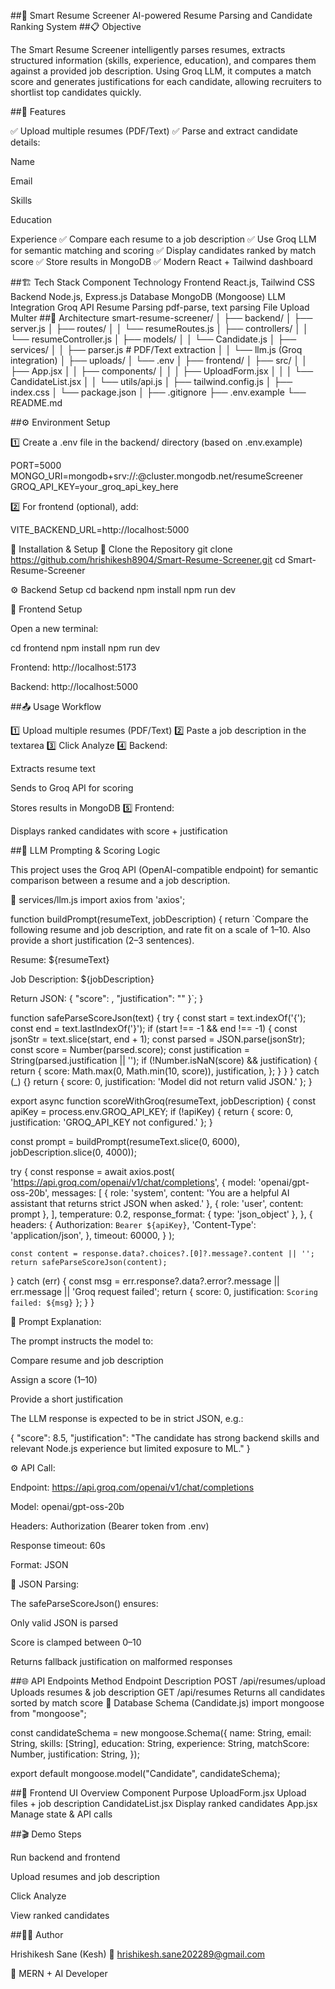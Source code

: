 ##🧠 Smart Resume Screener
AI-powered Resume Parsing and Candidate Ranking System
##📋 Objective

The Smart Resume Screener intelligently parses resumes, extracts structured information (skills, experience, education), and compares them against a provided job description.
Using Groq LLM, it computes a match score and generates justifications for each candidate, allowing recruiters to shortlist top candidates quickly.

##🚀 Features

✅ Upload multiple resumes (PDF/Text)
✅ Parse and extract candidate details:

Name

Email

Skills

Education

Experience
✅ Compare each resume to a job description
✅ Use Groq LLM for semantic matching and scoring
✅ Display candidates ranked by match score
✅ Store results in MongoDB
✅ Modern React + Tailwind dashboard

##🏗️ Tech Stack
Component Technology
Frontend React.js, Tailwind CSS
Backend Node.js, Express.js
Database MongoDB (Mongoose)
LLM Integration Groq API
Resume Parsing pdf-parse, text parsing
File Upload Multer
##🧩 Architecture
smart-resume-screener/
│
├── backend/
│ ├── server.js
│ ├── routes/
│ │ └── resumeRoutes.js
│ ├── controllers/
│ │ └── resumeController.js
│ ├── models/
│ │ └── Candidate.js
│ ├── services/
│ │ ├── parser.js # PDF/Text extraction
│ │ └── llm.js (Groq integration)
│ ├── uploads/
│ └── .env
│
├── frontend/
│ ├── src/
│ │ ├── App.jsx
│ │ ├── components/
│ │ │ ├── UploadForm.jsx
│ │ │ └── CandidateList.jsx
│ │ └── utils/api.js
│ ├── tailwind.config.js
│ ├── index.css
│ └── package.json
│
├── .gitignore
├── .env.example
└── README.md

##⚙️ Environment Setup

1️⃣ Create a .env file in the backend/ directory
(based on .env.example)

PORT=5000
MONGO_URI=mongodb+srv://<your-username>:<your-password>@cluster.mongodb.net/resumeScreener
GROQ_API_KEY=your_groq_api_key_here

2️⃣ For frontend (optional), add:

VITE_BACKEND_URL=http://localhost:5000

🧭 Installation & Setup
🧱 Clone the Repository
git clone https://github.com/hrishikesh8904/Smart-Resume-Screener.git
cd Smart-Resume-Screener

⚙️ Backend Setup
cd backend
npm install
npm run dev

🎨 Frontend Setup

Open a new terminal:

cd frontend
npm install
npm run dev

Frontend: http://localhost:5173

Backend: http://localhost:5000

##📤 Usage Workflow

1️⃣ Upload multiple resumes (PDF/Text)
2️⃣ Paste a job description in the textarea
3️⃣ Click Analyze
4️⃣ Backend:

Extracts resume text

Sends to Groq API for scoring

Stores results in MongoDB
5️⃣ Frontend:

Displays ranked candidates with score + justification

##🧩 LLM Prompting & Scoring Logic

This project uses the Groq API (OpenAI-compatible endpoint) for semantic comparison between a resume and a job description.

📜 services/llm.js
import axios from 'axios';

function buildPrompt(resumeText, jobDescription) {
return `Compare the following resume and job description, and rate fit on a scale of 1–10.
Also provide a short justification (2–3 sentences).

Resume:
${resumeText}

Job Description:
${jobDescription}

Return JSON:
{
"score": <number>,
"justification": "<text>"
}`;
}

function safeParseScoreJson(text) {
try {
const start = text.indexOf('{');
const end = text.lastIndexOf('}');
if (start !== -1 && end !== -1) {
const jsonStr = text.slice(start, end + 1);
const parsed = JSON.parse(jsonStr);
const score = Number(parsed.score);
const justification = String(parsed.justification || '');
if (!Number.isNaN(score) && justification) {
return {
score: Math.max(0, Math.min(10, score)),
justification,
};
}
}
} catch (\_) {}
return { score: 0, justification: 'Model did not return valid JSON.' };
}

export async function scoreWithGroq(resumeText, jobDescription) {
const apiKey = process.env.GROQ_API_KEY;
if (!apiKey) {
return { score: 0, justification: 'GROQ_API_KEY not configured.' };
}

const prompt = buildPrompt(resumeText.slice(0, 6000), jobDescription.slice(0, 4000));

try {
const response = await axios.post(
'https://api.groq.com/openai/v1/chat/completions',
{
model: 'openai/gpt-oss-20b',
messages: [
{ role: 'system', content: 'You are a helpful AI assistant that returns strict JSON when asked.' },
{ role: 'user', content: prompt },
],
temperature: 0.2,
response_format: { type: 'json_object' },
},
{
headers: {
Authorization: `Bearer ${apiKey}`,
'Content-Type': 'application/json',
},
timeout: 60000,
}
);

    const content = response.data?.choices?.[0]?.message?.content || '';
    return safeParseScoreJson(content);

} catch (err) {
const msg = err.response?.data?.error?.message || err.message || 'Groq request failed';
return { score: 0, justification: `Scoring failed: ${msg}` };
}
}

🧠 Prompt Explanation:

The prompt instructs the model to:

Compare resume and job description

Assign a score (1–10)

Provide a short justification

The LLM response is expected to be in strict JSON, e.g.:

{
"score": 8.5,
"justification": "The candidate has strong backend skills and relevant Node.js experience but limited exposure to ML."
}

⚙️ API Call:

Endpoint: https://api.groq.com/openai/v1/chat/completions

Model: openai/gpt-oss-20b

Headers: Authorization (Bearer token from .env)

Response timeout: 60s

Format: JSON

🧩 JSON Parsing:

The safeParseScoreJson() ensures:

Only valid JSON is parsed

Score is clamped between 0–10

Returns fallback justification on malformed responses

##🌐 API Endpoints
Method Endpoint Description
POST /api/resumes/upload Uploads resumes & job description
GET /api/resumes Returns all candidates sorted by match score
💾 Database Schema (Candidate.js)
import mongoose from "mongoose";

const candidateSchema = new mongoose.Schema({
name: String,
email: String,
skills: [String],
education: String,
experience: String,
matchScore: Number,
justification: String,
});

export default mongoose.model("Candidate", candidateSchema);

##🎨 Frontend UI Overview
Component Purpose
UploadForm.jsx Upload files + job description
CandidateList.jsx Display ranked candidates
App.jsx Manage state & API calls

##🎬 Demo Steps

Run backend and frontend

Upload resumes and job description

Click Analyze

View ranked candidates

##🧑‍💻 Author

Hrishikesh Sane (Kesh)
📧 hrishikesh.sane202289@gmail.com

💼 MERN + AI Developer
